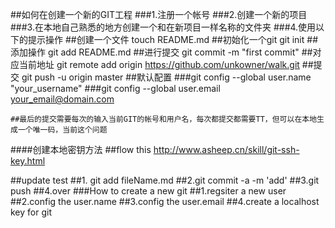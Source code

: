 ##如何在创建一个新的GIT工程
###1.注册一个帐号
###2.创建一个新的项目
###3.在本地自己熟悉的地方创建一个和在新项目一样名称的文件夹
###4.使用以下的提示操作
	##创建一个文件	touch README.md
	##初始化一个git	git init
	##添加操作	git add README.md
	##进行提交	git commit -m "first commit"
	##对应当前地址	git remote add origin https://github.com/unkowner/walk.git
	##提交		git push -u origin master
	##默认配置
			###git config --global user.name "your_username"
			###git config --global user.email your_email@domain.com

	##最后的提交需要每次的输入当前GIT的帐号和用户名，每次都提交都需要TT，但可以在本地生成一个唯一码，当前这个问题
####创建本地密钥方法
	##flow this http://www.asheep.cn/skill/git-ssh-key.html

##update test
##1. git add fileName.md
##2.git commit -a -m 'add'
##3.git push
##4.over
###How to create a new git
##1.regsiter a new user
##2.config the user.name
##3.config the user.email
##4.create a localhost key for git
